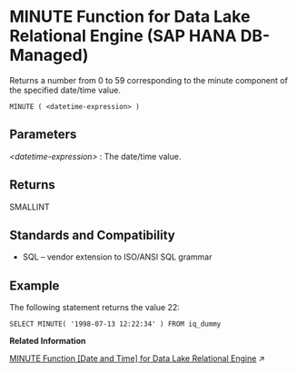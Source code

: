 <!-- loio4b1c8e2d8caa4878ac564dcdc0ffacea -->

# MINUTE Function for Data Lake Relational Engine \(SAP HANA DB-Managed\)

Returns a number from 0 to 59 corresponding to the minute component of the specified date/time value.



```
MINUTE ( <datetime-expression> )
```



<a name="loio4b1c8e2d8caa4878ac564dcdc0ffacea__section_olr_tgn_vrb"/>

## Parameters

 *<datetime-expression\>*
 :   The date/time value.

 

<a name="loio4b1c8e2d8caa4878ac564dcdc0ffacea__section_zkb_5gn_vrb"/>

## Returns

SMALLINT



<a name="loio4b1c8e2d8caa4878ac564dcdc0ffacea__section_mdt_5gn_vrb"/>

## Standards and Compatibility

-   SQL – vendor extension to ISO/ANSI SQL grammar



<a name="loio4b1c8e2d8caa4878ac564dcdc0ffacea__section_tsb_vgn_vrb"/>

## Example

The following statement returns the value 22:

```
SELECT MINUTE( '1998-07-13 12:22:34' ) FROM iq_dummy
```

**Related Information**  


[MINUTE Function [Date and Time] for Data Lake Relational Engine](https://help.sap.com/viewer/19b3964099384f178ad08f2d348232a9/2023_1_QRC/en-US/a5640f2284f21015825db935889f60d9.html "Returns a number from 0 to 59 corresponding to the minute component of the specified date/time value.") :arrow_upper_right:

